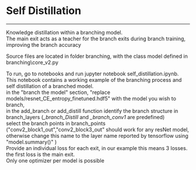 # Self Distillation
<hr>
Knowledge distillation within a branching model. <br>
The main exit acts as a teacher for the branch exits during branch training, improving the branch accuracy <br>

Source files are located in folder branching, with the class model defined in branching\core_v2.py


To run, go to notebooks and run jupyter notebook self_distillation.ipynb. This notebook contains a working example of the branching process and self distillation of a branched model. <br>
in the "branch the model" section, "replace models/resnet_CE_entropy_finetuned.hdf5" with the model you wish to branch, <br>
in the add_branch or add_distill function identify the branch structure in branch_layers (*_branch_Distill* and *_branch_conv1* are predefined)<br>
select the branch points in branch_points ("conv2_block1_out","conv2_block3_out" should work for any resNet model, otherwise change this name to the layer name reported by tensorflow using "model.summary()" ) <br>
Provide an individual loss for each exit, in our example this means 3 losses. the first loss is the main exit. <br>
Only one optimizer per model is possible <Br>


